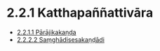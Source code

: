 

# 2.2.1 Katthapaññattivāra

* [2.2.1.1 Pārājikakaṇḍa](2.2.1/2.2.1.1.md)
* [2.2.2.2 Saṃghādisesakaṇḍādi](2.2.1/2.2.2.2.md)



